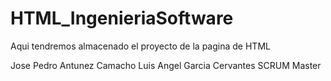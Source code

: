 # HTML_IngenieriaSoftware
Aqui tendremos almacenado el proyecto de la pagina de HTML

Jose Pedro Antunez Camacho
Luis Angel Garcia Cervantes SCRUM Master